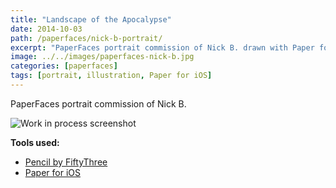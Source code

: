 ```yaml
---
title: "Landscape of the Apocalypse"
date: 2014-10-03
path: /paperfaces/nick-b-portrait/
excerpt: "PaperFaces portrait commission of Nick B. drawn with Paper for iOS on an iPad."
image: ../../images/paperfaces-nick-b.jpg
categories: [paperfaces]
tags: [portrait, illustration, Paper for iOS]
---
```


PaperFaces portrait commission of Nick B. 

![Work in process screenshot](../../images/paperfaces-nick-b-process-1-lg.jpg)

**Tools used:**

- [Pencil by FiftyThree](https://amzn.to/35tCkJW)
- [Paper for iOS](https://paper.bywetransfer.com/)
